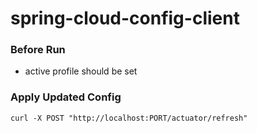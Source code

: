 # spring-cloud-config-client

### Before Run
* active profile should be set

### Apply Updated Config
```curl -X POST "http://localhost:PORT/actuator/refresh"```

